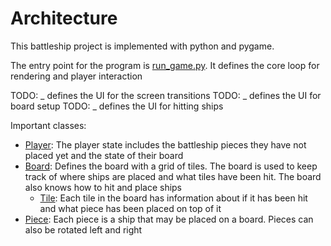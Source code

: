 # Architecture

This battleship project is implemented with python and pygame. 

The entry point for the program is [run_game.py](../Battleship/run_game.py). It defines the core loop for rendering and player interaction

TODO: _ defines the UI for the screen transitions
TODO: _ defines the UI for board setup
TODO: _ defines the UI for hitting ships

Important classes:
- [Player](../battleship_game/src/player.py): The player state includes the battleship pieces they have not placed yet and the state of their board
- [Board](../battleship_game/src/board.py): Defines the board with a grid of tiles. The board is used to keep track of where ships are placed and what tiles have been hit. The board also knows how to hit and place ships
    - [Tile](../battleship_game/src/board.py): Each tile in the board has information about if it has been hit and what piece has been placed on top of it
- [Piece](../battleship_game/src/piece.py): Each piece is a ship that may be placed on a board. Pieces can also be rotated left and right
